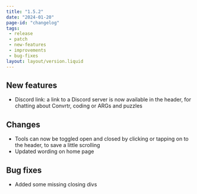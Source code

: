 ```yaml
---
title: "1.5.2"
date: "2024-01-20"
page-id: "changelog"
tags: 
 - release
 - patch
 - new-features
 - improvements
 - bug-fixes
layout: layout/version.liquid
---
```

## New features
- Discord link: a link to a Discord server is now available in the header, for chatting about Convrtr, coding or ARGs and puzzles

## Changes
- Tools can now be toggled open and closed by clicking or tapping on to the header, to save a little scrolling
- Updated wording on home page

## Bug fixes
- Added some missing closing divs